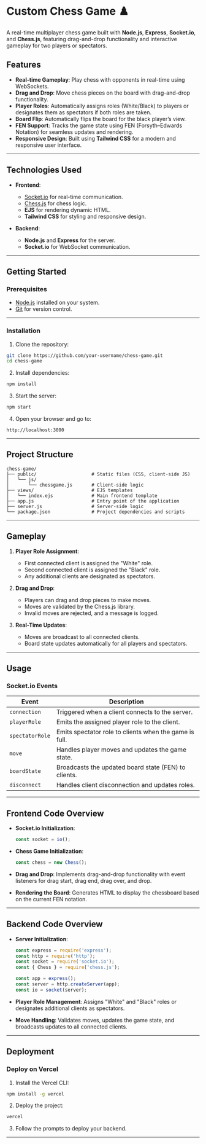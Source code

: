 
# **Custom Chess Game** ♟️

A real-time multiplayer chess game built with **Node.js**, **Express**, **Socket.io**, and **Chess.js**, featuring drag-and-drop functionality and interactive gameplay for two players or spectators.

## **Features**
- **Real-time Gameplay**: Play chess with opponents in real-time using WebSockets.
- **Drag and Drop**: Move chess pieces on the board with drag-and-drop functionality.
- **Player Roles**: Automatically assigns roles (White/Black) to players or designates them as spectators if both roles are taken.
- **Board Flip**: Automatically flips the board for the black player’s view.
- **FEN Support**: Tracks the game state using FEN (Forsyth–Edwards Notation) for seamless updates and rendering.
- **Responsive Design**: Built using **Tailwind CSS** for a modern and responsive user interface.

---

## **Technologies Used**
- **Frontend**:
  - [Socket.io](https://socket.io/) for real-time communication.
  - [Chess.js](https://github.com/jhlywa/chess.js) for chess logic.
  - **EJS** for rendering dynamic HTML.
  - **Tailwind CSS** for styling and responsive design.

- **Backend**:
  - **Node.js** and **Express** for the server.
  - **Socket.io** for WebSocket communication.

---

## **Getting Started**

### **Prerequisites**
- [Node.js](https://nodejs.org/) installed on your system.
- [Git](https://git-scm.com/) for version control.

---

### **Installation**

1. Clone the repository:

```bash
git clone https://github.com/your-username/chess-game.git
cd chess-game
```

2. Install dependencies:

```bash
npm install
```

3. Start the server:

```bash
npm start
```

4. Open your browser and go to:

```
http://localhost:3000
```

---

## **Project Structure**
```
chess-game/
├── public/                    # Static files (CSS, client-side JS)
│   └── js/
│       └── chessgame.js       # Client-side logic
├── views/                     # EJS templates
│   └── index.ejs              # Main frontend template
├── app.js                     # Entry point of the application
├── server.js                  # Server-side logic
└── package.json               # Project dependencies and scripts
```

---

## **Gameplay**

1. **Player Role Assignment**:
   - First connected client is assigned the "White" role.
   - Second connected client is assigned the "Black" role.
   - Any additional clients are designated as spectators.

2. **Drag and Drop**:
   - Players can drag and drop pieces to make moves.
   - Moves are validated by the Chess.js library.
   - Invalid moves are rejected, and a message is logged.

3. **Real-Time Updates**:
   - Moves are broadcast to all connected clients.
   - Board state updates automatically for all players and spectators.

---

## **Usage**

### **Socket.io Events**

| Event            | Description                                          |
|------------------|------------------------------------------------------|
| `connection`     | Triggered when a client connects to the server.       |
| `playerRole`     | Emits the assigned player role to the client.         |
| `spectatorRole`  | Emits spectator role to clients when the game is full.|
| `move`           | Handles player moves and updates the game state.      |
| `boardState`     | Broadcasts the updated board state (FEN) to clients.  |
| `disconnect`     | Handles client disconnection and updates roles.       |

---

## **Frontend Code Overview**
- **Socket.io Initialization**:
  ```javascript
  const socket = io();
  ```

- **Chess Game Initialization**:
  ```javascript
  const chess = new Chess();
  ```

- **Drag and Drop**:
  Implements drag-and-drop functionality with event listeners for drag start, drag end, drag over, and drop.

- **Rendering the Board**:
  Generates HTML to display the chessboard based on the current FEN notation.

---

## **Backend Code Overview**
- **Server Initialization**:
  ```javascript
  const express = require('express');
  const http = require('http');
  const socket = require('socket.io');
  const { Chess } = require('chess.js');

  const app = express();
  const server = http.createServer(app);
  const io = socket(server);
  ```

- **Player Role Management**:
  Assigns "White" and "Black" roles or designates additional clients as spectators.

- **Move Handling**:
  Validates moves, updates the game state, and broadcasts updates to all connected clients.

---

## **Deployment**

### Deploy on Vercel

1. Install the Vercel CLI:
```bash
npm install -g vercel
```

2. Deploy the project:
```bash
vercel
```

3. Follow the prompts to deploy your backend.

---
